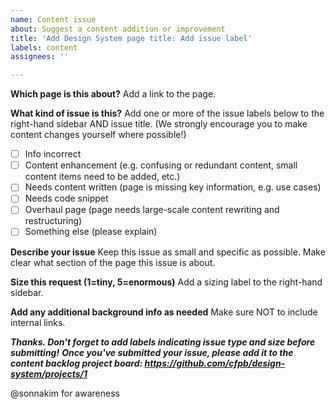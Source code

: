 ```yaml
---
name: Content issue
about: Suggest a content addition or improvement
title: 'Add Design System page title: Add issue label'
labels: content 
assignees: ''

---
```


**Which page is this about?** 
Add a link to the page.

**What kind of issue is this?**
Add one or more of the issue labels below to the right-hand sidebar AND issue title. 
(We strongly encourage you to make content changes yourself where possible!)
- [ ] Info incorrect 
- [ ] Content enhancement (e.g. confusing or redundant content, small content items need to be added, etc.) 
- [ ] Needs content written (page is missing key information, e.g. use cases)
- [ ] Needs code snippet
- [ ] Overhaul page (page needs large-scale content rewriting and restructuring) 
- [ ] Something else (please explain)

**Describe your issue** 
Keep this issue as small and specific as possible. Make clear what section of the page this issue is about.
 
**Size this request (1=tiny, 5=enormous)**
Add a sizing label to the right-hand sidebar.  

**Add any additional background info as needed** 
Make sure NOT to include internal links.

***Thanks. Don't forget to add labels indicating issue type and size before submitting!***
***Once you've submitted your issue, please add it to the content backlog project board: https://github.com/cfpb/design-system/projects/1***

@sonnakim for awareness
